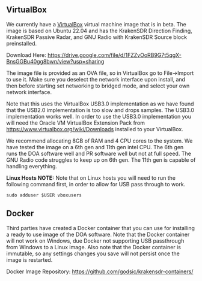 ## VirtualBox

We currently have a [VirtualBox](https://www.virtualbox.org/wiki/Downloads) virtual machine image that is in beta. The image is based on Ubuntu 22.04 and has the KrakenSDR Direction Finding, KrakenSDR Passive Radar, and GNU Radio with KrakenSDR Source block preinstalled.

Download Here: https://drive.google.com/file/d/1FZZvOoRB9G7t5qgX-BnsGGBu40gg8bwn/view?usp=sharing

The image file is provided as an OVA file, so in VirtualBox go to File->Import to use it. Make sure you deselect the network interface upon install, and then before starting set networking to bridged mode, and select your own network interface.

Note that this uses the VirtualBox USB3.0 implementation as we have found that the USB2.0 implementation is too slow and drops samples. The USB3.0 implementation works well. In order to use the USB3.0 implementation you will need the Oracle VM VirtualBox Extension Pack from https://www.virtualbox.org/wiki/Downloads installed to your VirtualBox.

We recommend allocating 8GB of RAM and 4 CPU cores to the system. We have tested the image on a 6th gen and 11th gen intel CPU. The 6th gen runs the DOA software well and PR software well but not at full speed. The GNU Radio code struggles to keep up on 6th gen. The 11th gen is capable of handling everything.

**Linux Hosts NOTE:** Note that on Linux hosts you will need to run the following command first, in order to allow for USB pass through to work.

```
sudo adduser $USER vboxusers
```
## Docker

Third parties have created a Docker container that you can use for installing a ready to use image of the DOA software. Note that the Docker container will not work on Windows, due Docker not supporting USB passthrough from Windows to a Linux image. Also note that the Docker container is immutable, so any settings changes you save will not persist once the image is restarted.

Docker Image Repository: https://github.com/godsic/krakensdr-containers/